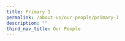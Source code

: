```yaml
---
title: Primary 1
permalink: /about-us/our-people/primary-1
description: ""
third_nav_title: Our People
---
```

